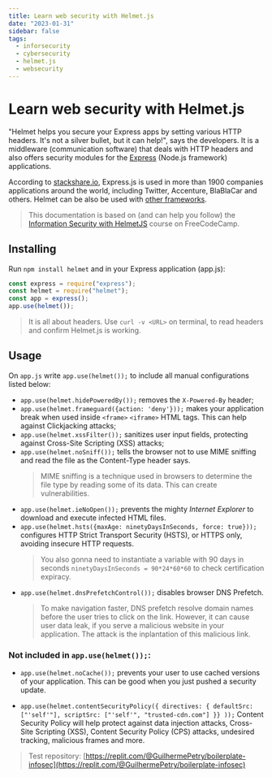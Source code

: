 ```yaml
---
title: Learn web security with Helmet.js
date: "2023-01-31"
sidebar: false
tags:
  - inforsecurity
  - cybersecurity
  - helmet.js
  - websecurity
---
```


# Learn web security with Helmet.js

"Helmet helps you secure your Express apps by setting various HTTP headers. It's not a silver bullet, but it can help!", says the developers. It is a middleware (communication software) that deals with HTTP headers and also offers security modules for the [Express](https://expressjs.com) (Node.js framework) applications.

According to [stackshare.io](https://stackshare.io/expressjs), Express.js is used in more than 1900 companies applications around the world, including Twitter, Accenture, BlaBlaCar and others. Helmet can be also be used with [other frameworks](https://github.com/helmetjs/helmet/wiki/How-to-use-Helmet-without-Express).

> This documentation is based on (and can help you follow) the [Information Security with HelmetJS](https://www.freecodecamp.org/learn/information-security/#information-security-with-helmetjs) course on FreeCodeCamp.

## Installing

Run `npm install helmet` and in your Express application (app.js): 

```javascript
const express = require("express");
const helmet = require("helmet");
const app = express();
app.use(helmet());
```
> It is all about headers. Use `curl -v <URL>` on terminal, to read headers and confirm Helmet.js is working.
## Usage

On `app.js` write `app.use(helmet());` to include all manual configurations listed below:

* `app.use(helmet.hidePoweredBy());` removes the `X-Powered-By` header;
* `app.use(helmet.frameguard({action: 'deny'}));` makes your application break when used inside `<frame>` `<iframe>` HTML tags. This can help against Clickjacking attacks;
* `app.use(helmet.xssFilter());` sanitizes user input fields, protecting against Cross-Site Scripting (XSS) attacks;
* `app.use(helmet.noSniff());` tells the browser not to use MIME sniffing and read the file as the Content-Type header says.
	> MIME sniffing is a technique used in browsers to determine the file type by reading some of its data. This can create vulnerabilities.
* `app.use(helmet.ieNoOpen());` prevents the mighty *Internet Explorer* to download and execute infected HTML files.
* `app.use(helmet.hsts({maxAge: ninetyDaysInSeconds, force: true}));` configures HTTP Strict Transport Security (HSTS), or HTTPS only, avoiding insecure HTTP requests.
	> You also gonna need to instantiate a variable with 90 days in seconds `ninetyDaysInSeconds = 90*24*60*60` to check certification expiracy.
* `app.use(helmet.dnsPrefetchControl());` disables browser DNS Prefetch.
	> To make navigation faster, DNS prefetch resolve domain names before the user tries to click on the link. However, it can cause user data leak, if you serve a malicious website in your application. The attack is the inplantation of this malicious link.

### Not included in `app.use(helmet());`:

* `app.use(helmet.noCache());` prevents your user to use cached versions of your application. This can be good when you just pushed a security update.

* `app.use(helmet.contentSecurityPolicy({ directives: { defaultSrc: ["'self'"], scriptSrc: ["'self'", "trusted-cdn.com"] }} ));` Content Security Policy will help protect against data injection attacks, Cross-Site Scripting (XSS), Content Security Policy (CPS) attacks, undesired tracking, malicious frames and more.

> Test repository: [https://replit.com/@GuilhermePetry/boilerplate-infosec](https://replit.com/@GuilhermePetry/boilerplate-infosec)

